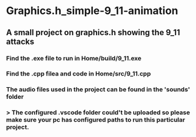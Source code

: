 # Graphics.h_simple-9_11-animation
## A small project on graphics.h  showing the 9_11 attacks

### Find the .exe file to run in Home/build/9_11.exe
### Find the .cpp filea and code in Home/src/9_11.cpp
### The audio files used in the project can be found in the 'sounds' folder 
### > The configured .vscode folder could't be uploaded so please make sure your pc has configured paths to run this particular project.
